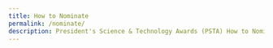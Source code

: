 ```yaml
---
title: How to Nominate
permalink: /nominate/
description: President's Science & Technology Awards (PSTA) How to Nominate
---
```

